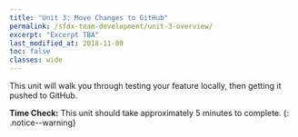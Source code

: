 ```yaml
---
title: "Unit 3: Move Changes to GitHub"
permalink: /sfdx-team-development/unit-3-overview/
excerpt: "Excerpt TBA"
last_modified_at: 2018-11-09
toc: false
classes: wide
---
```


<!--
The Developer Hub, or "Dev Hub", is a critical part of the Salesforce DX toolset, enabling you to create and manage scratch orgs from the command line.  

This unit will ensure that you have access to a Dev Hub and walk you through the process of linking a packaging org to your Dev Hub.
-->
This unit will walk you through testing your feature locally, then getting it pushed to GitHub.


**Time Check:** This unit should take approximately 5 minutes to complete.
{: .notice--warning}

<!--
### Log in to your Developer Hub
Check that you have access to a Developer Hub, and start learning why ISV Partners should use the Developer Hub that's part of their Partner Business Org (PBO).

### Register your packaging org's namespace
Link your packaging org to your Developer Hub so you can build namespaced scratch orgs, something that is very specific to how ISV Partners use Salesforce DX.
-->